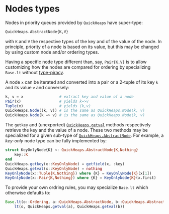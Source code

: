 # Nodes types

Nodes in priority queues provided by `QuickHeaps` have super-type:

```julia
QuickHeaps.AbstractNode{K,V}
```

with `K` and `V` the respective types of the key and of the value of the node.
In principle, priority of a node is based on its value, but this may be
changed by using custom node and/or ordering types.

Having a specific node type different than, say, `Pair{K,V}` is to allow
customizing how the nodes are compared for ordering by specializing `Base.lt`
without
[type-piracy](https://docs.julialang.org/en/v1/manual/style-guide/#Avoid-type-piracy).

A node `x` can be iterated and converted into a pair or a 2-tuple of its key
`k` and its value `v` and conversely:

```julia
k, v = x                # extract key and value of a node
Pair(x)                 # yields k=>v
Tuple(x)                # yields (k,v)
QuickHeaps.Node((k, v)) # is the same as QuickHeaps.Node(k, v)
QuickHeaps.Node(k => v) # is the same as QuickHeaps.Node(k, v)
```

The `getkey` and (unexported) [`QuickHeaps.getval`](@ref) methods respectively
retrieve the key and the value of a node. These two methods may be specialized
for a given sub-type of [`QuickHeaps.AbstractNode`](@ref). For example, a
*key-only* node type can be fully implemented by:

```julia
struct KeyOnlyNode{K} <: QuickHeaps.AbstractNode{K,Nothing}
    key::K
end
QuickHeaps.getkey(x::KeyOnlyNode) = getfield(x, :key)
QuickHeaps.getval(x::KeyOnlyNode) = nothing
KeyOnlyNode(x::Tuple{K,Nothing}) where {K} = KeyOnlyNode{K}(x[1])
KeyOnlyNode(x::Pair{K,Nothing}) where {K} = KeyOnlyNode{K}(x.first)
```

To provide your own ordring rules, you may specialize `Base.lt` which otherwise
defaults to:

```julia
Base.lt(o::Ordering, a::QuickHeaps.AbstractNode, b::QuickHeaps.AbstractNode) =
    lt(o, QuickHeaps.getval(a), QuickHeaps.getval(b))
```
